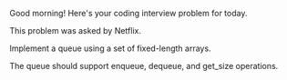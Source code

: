 Good morning! Here's your coding interview problem for today.

This problem was asked by Netflix.

Implement a queue using a set of fixed-length arrays.

The queue should support enqueue, dequeue, and get_size operations.


